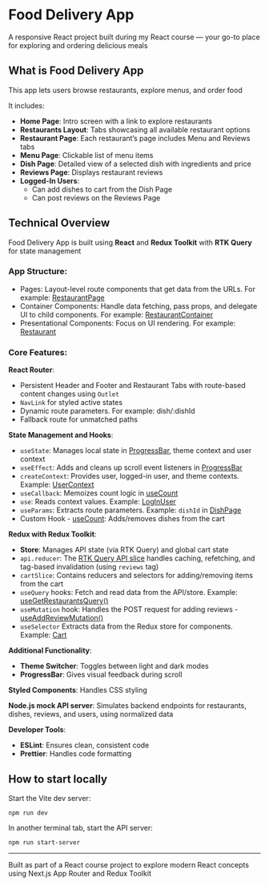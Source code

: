 # Food Delivery App

A responsive React project built during my React course — your go-to place for exploring and ordering delicious meals

## What is Food Delivery App

This app lets users browse restaurants, explore menus, and order food

It includes:
- **Home Page**: Intro screen with a link to explore restaurants
- **Restaurants Layout**: Tabs showcasing all available restaurant options
- **Restaurant Page**: Each restaurant’s page includes Menu and Reviews tabs
- **Menu Page**: Clickable list of menu items
- **Dish Page**: Detailed view of a selected dish with ingredients and price
- **Reviews Page**: Displays restaurant reviews
- **Logged-In Users**:
  - Can add dishes to cart from the Dish Page
  - Can post reviews on the Reviews Page

## Technical Overview

Food Delivery App is built using **React** and **Redux Toolkit** with **RTK Query** for state management

### App Structure:

- Pages: Layout-level route components that get data from the URLs. For example: [RestaurantPage](./src/pages/RestaurantPage.jsx)
- Container Components: Handle data fetching, pass props, and delegate UI to child components. For example: [RestaurantContainer](./src/components/Restaurant/Restaurant-container.jsx)
- Presentational Components: Focus on UI rendering. For example: [Restaurant](./src/components/Restaurant/Restaurant.jsx)

### Core Features:

**React Router**:
- Persistent Header and Footer and Restaurant Tabs with route-based content changes using `Outlet`
- `NavLink` for styled active states
- Dynamic route parameters. For example: dish/:dishId
- Fallback route for unmatched paths

**State Management and Hooks**:
- `useState`: Manages local state in [ProgressBar](./src/components/ProgressBar/ProgressBar.jsx), theme context and user context
- `useEffect`: Adds and cleans up scroll event listeners in [ProgressBar](./src/components/ProgressBar/ProgressBar.jsx)
- `createContext`: Provides user, logged-in user, and theme contexts. Example: [UserContext](./src/components/User-context/index.js)
- `useCallback`: Memoizes count logic in [useCount](./src/components/Dishes-counter/useCount.js)
- `use`: Reads context values. Example: [LogInUser](./src/components/LogInUser/LogInUser.jsx)
- `useParams`: Extracts route parameters. Example: `dishId` in [DishPage](./src/pages/DishPage.jsx)
- Custom Hook - [useCount](./src/components/Dishes-counter/useCount.js): Adds/removes dishes from the cart

**Redux with Redux Toolkit**:
- **Store**: Manages API state (via RTK Query) and global cart state
- `api.reducer`: The [RTK Query API slice](./src/redux/services/api.js) handles caching, refetching, and tag-based invalidation (using `reviews` tag)
- `cartSlice`: Contains reducers and selectors for adding/removing items from the cart
- `useQuery` hooks: Fetch and read data from the API/store. Example: [useGetRestaurantsQuery() ](./src/pages/RestaurantsPage/RestaurantsPage.jsx)
- `useMutation` hook: Handles the POST request for adding reviews - [useAddReviewMutation()](./src/components/Restaurant/Restaurant-container.jsx)
- `useSelector` Extracts data from the Redux store for components. Example: [Cart](./src/components/Cart/Cart.jsx)

**Additional Functionality**:
- **Theme Switcher**: Toggles between light and dark modes
- **ProgressBar**: Gives visual feedback during scroll

**Styled Components**: Handles CSS styling

**Node.js mock API server**: Simulates backend endpoints for restaurants, dishes, reviews, and users, using normalized data

**Developer Tools**:
- **ESLint**: Ensures clean, consistent code
- **Prettier**: Handles code formatting

## How to start locally
Start the Vite dev server:
```shell
npm run dev
```

In another terminal tab, start the API server:
```shell
npm run start-server
```
---

Built as part of a React course project to explore modern React concepts using Next.js App Router and Redux Toolkit